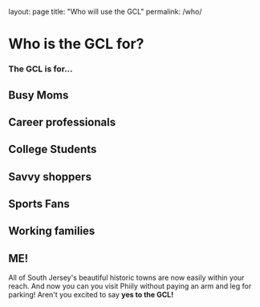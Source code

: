 layout: page
title: "Who will use the GCL"
permalink: /who/
# Who is the GCL for?

### The GCL is for...

## Busy Moms

## Career professionals

## College Students

## Savvy shoppers

## Sports Fans

## Working families

## ME!

All of South Jersey's beautiful historic towns are now easily within your reach. And now you can you visit Phiily without paying an arm and leg for parking! Aren't you excited to say **yes to the GCL!**